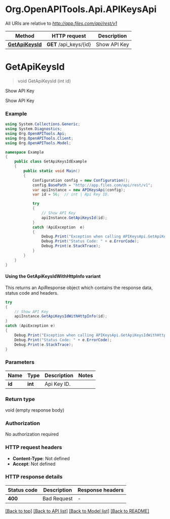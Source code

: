 # Org.OpenAPITools.Api.APIKeysApi

All URIs are relative to *http://app.files.com/api/rest/v1*

| Method | HTTP request | Description |
|--------|--------------|-------------|
| [**GetApiKeysId**](APIKeysApi.md#getapikeysid) | **GET** /api_keys/{id} | Show API Key |

<a id="getapikeysid"></a>
# **GetApiKeysId**
> void GetApiKeysId (int id)

Show API Key

Show API Key

### Example
```csharp
using System.Collections.Generic;
using System.Diagnostics;
using Org.OpenAPITools.Api;
using Org.OpenAPITools.Client;
using Org.OpenAPITools.Model;

namespace Example
{
    public class GetApiKeysIdExample
    {
        public static void Main()
        {
            Configuration config = new Configuration();
            config.BasePath = "http://app.files.com/api/rest/v1";
            var apiInstance = new APIKeysApi(config);
            var id = 56;  // int | Api Key ID.

            try
            {
                // Show API Key
                apiInstance.GetApiKeysId(id);
            }
            catch (ApiException  e)
            {
                Debug.Print("Exception when calling APIKeysApi.GetApiKeysId: " + e.Message);
                Debug.Print("Status Code: " + e.ErrorCode);
                Debug.Print(e.StackTrace);
            }
        }
    }
}
```

#### Using the GetApiKeysIdWithHttpInfo variant
This returns an ApiResponse object which contains the response data, status code and headers.

```csharp
try
{
    // Show API Key
    apiInstance.GetApiKeysIdWithHttpInfo(id);
}
catch (ApiException e)
{
    Debug.Print("Exception when calling APIKeysApi.GetApiKeysIdWithHttpInfo: " + e.Message);
    Debug.Print("Status Code: " + e.ErrorCode);
    Debug.Print(e.StackTrace);
}
```

### Parameters

| Name | Type | Description | Notes |
|------|------|-------------|-------|
| **id** | **int** | Api Key ID. |  |

### Return type

void (empty response body)

### Authorization

No authorization required

### HTTP request headers

 - **Content-Type**: Not defined
 - **Accept**: Not defined


### HTTP response details
| Status code | Description | Response headers |
|-------------|-------------|------------------|
| **400** | Bad Request |  -  |

[[Back to top]](#) [[Back to API list]](../../README.md#documentation-for-api-endpoints) [[Back to Model list]](../../README.md#documentation-for-models) [[Back to README]](../../README.md)

